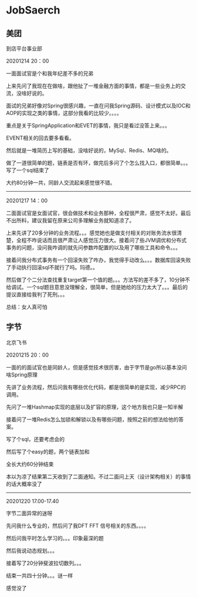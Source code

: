 # JobSaerch
## 美团

到店平台事业部

20201214  20：00

一面面试官是个和我年纪差不多的兄弟

上来先问了我现在在做啥，跟他扯了一堆金融方面的事情，都是一些业务上的交流，没啥好说的。

面试的兄弟好像对Spring很感兴趣，一直在问我Spring源码、设计模式以及IOC和AOP的实现之类的事情，这部分我看的比较少。。。。

重点是关于SpringApplication和EVET的事情，我只是看过没答上来。。。

EVENT相关的回去要多看看。

然后就是一堆简历上写的基础，没啥好说的，MySql、Redis、MQ啥的。

做了一道很简单的题，链表是否有环，做完后多问了个怎么找入口，都很简单。。。写了一个sql结束了

大约80分钟一共，同龄人交流起来感觉很不错。

-------------------------

20201217  14：00

二面面试官是女面试官，很会做技术和业务那种，全程很严肃，感觉不太好。最后不出所料，建议我留在原来公司多理解业务就知道凉了。

上来先讲了20多分钟的业务流程。。。感觉她也是做支付相关的对账务流水很清楚，全程不咋说话而且很严肃让人感觉压力很大。接着问了些JVM调优和分布式事务的问题，没问我咋调的就先问参数咋配置的以及用了哪些工具和命令。。。

接着问我分布式事务有一个回滚失败了咋办，我觉得手动改么。。。数据库回滚失败了手动执行回滚sql不就行了吗。玛德。。

然后做了个二分法查找重复target第一个值的题。。。方法写的差不多了，10分钟不给调试。一个sql题目意思没理解全，很简单，但是她给的压力太大了。。。最后的提议直接给我判了死刑。。。

总结：女人真可怕



## 字节

北京飞书

20201215 20：00

一面的的面试官也是同龄人，但是感觉技术很厉害，由于字节是go所以基本没问啥Spring原理

先讲了业务流程，然后问我有哪些优化代码，都是很简单的是实现，减少RPC的调用。

先问了一堆Hashmap实现的底层以及扩容的原理，这个地方我也只是一知半解

接着问了一堆Redis怎么加锁和解锁以及有哪些问题，按照之前的想法给他的答案。

写了个sql，还要考虑会的

然后写了个easy的题，两个链表加和

全长大约60分钟结束

本以为凉了结果第二天收到了二面通知。不过二面问上天（设计架构相关）的事情的话大概率没了

-----------

20201220 17.00-17.40

字节二面异常的迷呀

先问我什么专业的，然后问了我DFT FFT 信号相关的东西。。。。

然后问我平时怎么学习的。。。印象最深的题

然后我说动态规划。。。

接着写了20分钟斐波拉切数列。。。

结束一共四十分钟。。。谜一样

感觉没了



